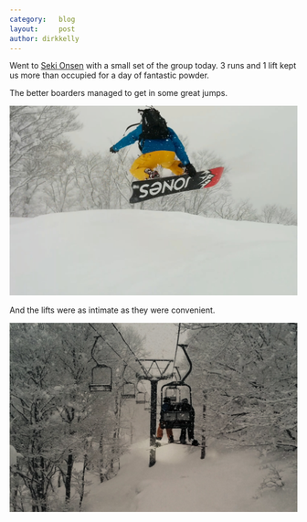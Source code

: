```yaml
---
category:   blog
layout:     post
author: dirkkelly
---
```


Went to [Seki Onsen](http://www.snowjapan.com/japan-ski-resorts/niigata/myoko/seki-onsen)
with a small set of the group today. 3 runs and 1 lift
kept us more than occupied for a day of fantastic powder.

The better boarders managed to get in some great jumps.

![Jones Jump](/blog/images/jones-jump.jpg)

And the lifts were as intimate as they were convenient.

![Jones Nixon Lift](/blog/images/jones-nixon-lift.jpg)
